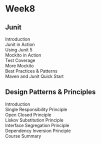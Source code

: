 # Week8

## Junit
Introduction\
Junit in Action\
Using Junit 5\
Mockito in Action\
Test Coverage\
More Mockito\
Best Practices & Patterns\
Maven and Junit Quick Start


## Design Patterns & Principles
Introduction\
Single Responsibility Principle\
Open Closed Principle\
Liskov Substitution Principle\
Interface Segregation Principle\
Dependency Inversion Principle\
Course Summary
